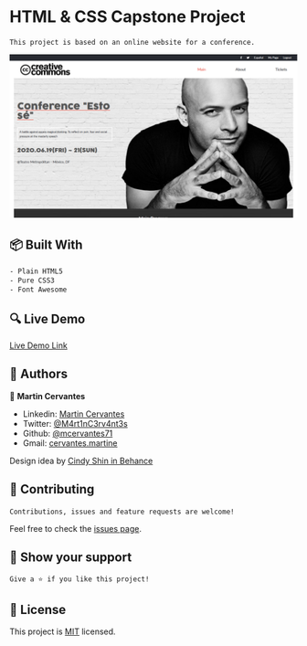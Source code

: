 # HTML & CSS Capstone Project

    This project is based on an online website for a conference.

![screenshot](./screenshot.png)

## :package: Built With

    - Plain HTML5
    - Pure CSS3
    - Font Awesome

## :mag: Live Demo

[Live Demo Link](https://rawcdn.githack.com/mcervantes71/HTML_CSS_Capstone_Project/7a39f159ce7efa521609b674bb86a7f489d413ff/index.html)

## :busts_in_silhouette: Authors

👤 **Martin Cervantes**

- Linkedin: [Martin Cervantes](https://www.linkedin.com/in/cervantesmartin/)
- Twitter: [@M4rt1nC3rv4nt3s](https://twitter.com/M4rt1nC3rv4nt3s)
- Github: [@mcervantes71](https://github.com/mcervantes71)
- Gmail: [cervantes.martine](mailto:cervantes.martine@gmail.com)

Design idea by [Cindy Shin in Behance](https://www.behance.net/adagio07)

## 🤝 Contributing

    Contributions, issues and feature requests are welcome!

Feel free to check the [issues page](../../issues).

## :star2: Show your support

    Give a ⭐️ if you like this project!

## 📝 License

This project is [MIT](lic.url) licensed.

